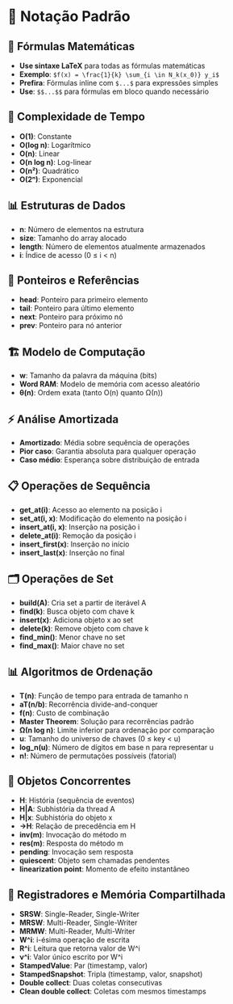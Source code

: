 # 📐 Notação Padrão

## 📝 Fórmulas Matemáticas
- **Use sintaxe LaTeX** para todas as fórmulas matemáticas
- **Exemplo**: `$f(x) = \frac{1}{k} \sum_{i \in N_k(x_0)} y_i$`
- **Prefira**: Fórmulas inline com `$...$` para expressões simples
- **Use**: `$$...$$` para fórmulas em bloco quando necessário

## 🔢 Complexidade de Tempo
- **O(1)**: Constante
- **O(log n)**: Logarítmico
- **O(n)**: Linear
- **O(n log n)**: Log-linear
- **O(n²)**: Quadrático
- **O(2ⁿ)**: Exponencial

## 📊 Estruturas de Dados
- **n**: Número de elementos na estrutura
- **size**: Tamanho do array alocado
- **length**: Número de elementos atualmente armazenados
- **i**: Índice de acesso (0 ≤ i < n)

## 🔗 Ponteiros e Referências
- **head**: Ponteiro para primeiro elemento
- **tail**: Ponteiro para último elemento
- **next**: Ponteiro para próximo nó
- **prev**: Ponteiro para nó anterior

## 🏗️ Modelo de Computação
- **w**: Tamanho da palavra da máquina (bits)
- **Word RAM**: Modelo de memória com acesso aleatório
- **θ(n)**: Ordem exata (tanto O(n) quanto Ω(n))

## ⚡ Análise Amortizada
- **Amortizado**: Média sobre sequência de operações
- **Pior caso**: Garantia absoluta para qualquer operação
- **Caso médio**: Esperança sobre distribuição de entrada

## 📋 Operações de Sequência
- **get_at(i)**: Acesso ao elemento na posição i
- **set_at(i, x)**: Modificação do elemento na posição i
- **insert_at(i, x)**: Inserção na posição i
- **delete_at(i)**: Remoção da posição i
- **insert_first(x)**: Inserção no início
- **insert_last(x)**: Inserção no final

## 🗂️ Operações de Set
- **build(A)**: Cria set a partir de iterável A
- **find(k)**: Busca objeto com chave k
- **insert(x)**: Adiciona objeto x ao set
- **delete(k)**: Remove objeto com chave k
- **find_min()**: Menor chave no set
- **find_max()**: Maior chave no set

## 📊 Algoritmos de Ordenação
- **T(n)**: Função de tempo para entrada de tamanho n
- **aT(n/b)**: Recorrência divide-and-conquer
- **f(n)**: Custo de combinação
- **Master Theorem**: Solução para recorrências padrão
- **Ω(n log n)**: Limite inferior para ordenação por comparação
- **u**: Tamanho do universo de chaves (0 ≤ key < u)
- **log_n(u)**: Número de dígitos em base n para representar u
- **n!**: Número de permutações possíveis (fatorial)

## 🔄 Objetos Concorrentes
- **H**: História (sequência de eventos)
- **H|A**: Subhistória da thread A
- **H|x**: Subhistória do objeto x
- **→H**: Relação de precedência em H
- **inv(m)**: Invocação do método m
- **res(m)**: Resposta do método m
- **pending**: Invocação sem resposta
- **quiescent**: Objeto sem chamadas pendentes
- **linearization point**: Momento de efeito instantâneo

## 🔗 Registradores e Memória Compartilhada
- **SRSW**: Single-Reader, Single-Writer
- **MRSW**: Multi-Reader, Single-Writer
- **MRMW**: Multi-Reader, Multi-Writer
- **W^i**: i-ésima operação de escrita
- **R^i**: Leitura que retorna valor de W^i
- **ν^i**: Valor único escrito por W^i
- **StampedValue**: Par (timestamp, valor)
- **StampedSnapshot**: Tripla (timestamp, valor, snapshot)
- **Double collect**: Duas coletas consecutivas
- **Clean double collect**: Coletas com mesmos timestamps
